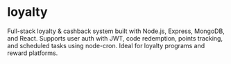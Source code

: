 # loyalty
Full-stack loyalty &amp; cashback system built with Node.js, Express, MongoDB, and React. Supports user auth with JWT, code redemption, points tracking, and scheduled tasks using node-cron. Ideal for loyalty programs and reward platforms.
